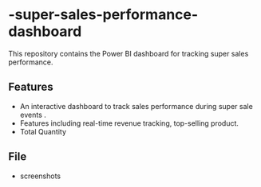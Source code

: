 # -super-sales-performance-dashboard
This repository contains the Power BI dashboard for tracking super sales performance.

## Features 
- An interactive dashboard to track sales performance during super sale events .
- Features including real-time revenue tracking, top-selling product.
- Total Quantity

## File
- screenshots
